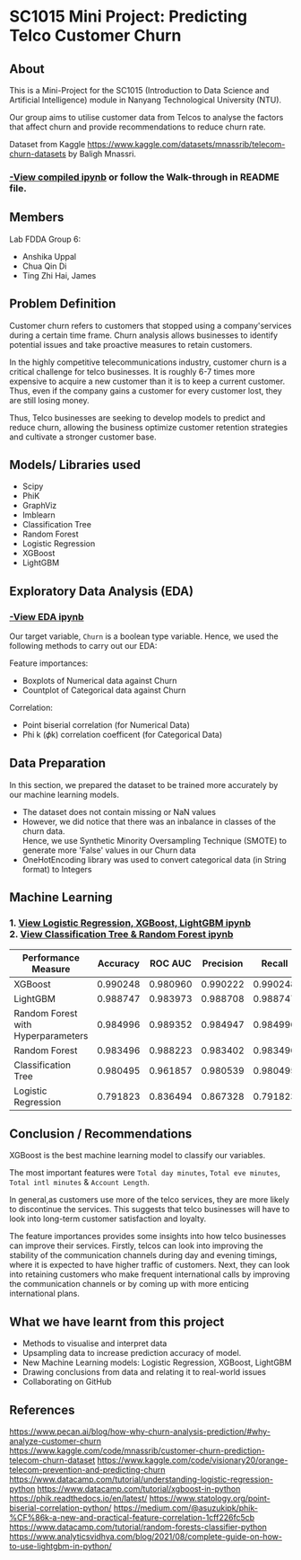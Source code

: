 # SC1015 Mini Project: Predicting Telco Customer Churn


## About 
This is a Mini-Project for the SC1015 (Introduction to Data Science and Artificial Intelligence) module in Nanyang Technological University (NTU).

Our group aims to utilise customer data from Telcos to analyse the factors that affect churn and provide recommendations to reduce churn rate.

Dataset from Kaggle https://www.kaggle.com/datasets/mnassrib/telecom-churn-datasets by Baligh Mnassri.

### [-View compiled ipynb](https://github.com/chuaqindi/sc1015-miniproject/blob/main/All_models.ipynb) or follow the Walk-through in README file.

## Members

Lab FDDA Group 6: 

- Anshika Uppal
- Chua Qin Di
- Ting Zhi Hai, James


## Problem Definition 

Customer churn refers to customers that stopped using a company'services during a certain time frame. Churn analysis allows businesses to identify potential issues and take proactive measures to retain customers.

In the highly competitive telecommunications industry, customer churn is a critical challenge for telco businesses. It is roughly 6-7 times more expensive to acquire a new customer than it is to keep a current customer. Thus, even if the company gains a customer for every customer lost, they are still losing money. 

Thus, Telco businesses are seeking to develop models to predict and reduce churn, allowing the business optimize customer retention strategies and cultivate a stronger customer base.


## Models/ Libraries used
- Scipy
- PhiK
- GraphViz
- Imblearn
- Classification Tree
- Random Forest
- Logistic Regression
- XGBoost
- LightGBM


## Exploratory Data Analysis (EDA)

### [-View EDA ipynb](https://github.com/chuaqindi/sc1015-miniproject/blob/main/EDA.ipynb)



Our target variable, `Churn` is a boolean type variable. Hence, we used the following methods to carry out our EDA:

Feature importances:
- Boxplots of Numerical data against Churn
- Countplot of Categorical data against Churn

Correlation:
- Point biserial correlation (for Numerical Data)
- Phi k (𝜙k) correlation coefficent (for Categorical Data)


## Data Preparation

In this section, we prepared the dataset to be trained more accurately by our machine learning models.

- The dataset does not contain missing or NaN values
- However, we did notice that there was an inbalance in classes of the churn data.<br> Hence, we use Synthetic Minority Oversampling Technique (SMOTE) to generate more 'False' values in our Churn data 
- OneHotEncoding library was used to convert categorical data (in String format) to Integers


## Machine Learning
### 1. [View Logistic Regression, XGBoost, LightGBM ipynb](https://github.com/chuaqindi/sc1015-miniproject/blob/main/ClassificationTree_RandomForest.ipynb) <br> 2. [View Classification Tree & Random Forest ipynb](https://github.com/chuaqindi/sc1015-miniproject/blob/main/LogReg_XGBoost_LightGBM.ipynb) 


|      Performance Measure                    | Accuracy | ROC AUC | Precision | Recall | F1-Score |
| ------                             | ------ | ------ | ------ | ------ | ------ |
| XGBoost                            | 0.990248	 | 0.980960 | 0.990222 | 0.990248 | 0.990162 |
| LightGBM                           | 0.988747 | 0.983973 | 0.988708 | 0.988747 | 0.988636 |
| Random Forest with Hyperparameters | 0.984996	 | 0.989352 | 0.984947 | 0.984996 | 0.984779 |
| Random Forest                      | 0.983496 | 0.988223 | 0.983402 | 0.983496 | 0.983257 |
| Classification Tree                | 0.980495	 | 0.961857 | 0.980539 | 0.980495 | 0.980516 |
| Logistic Regression                | 0.791823 | 0.836494 | 0.867328 | 0.791823 | 0.815843 |

## Conclusion / Recommendations
 
XGBoost is the best machine learning model to classify our variables. 

The most important features were `Total day minutes`, `Total eve minutes`, `Total intl minutes` & `Account Length`.


In general,as customers use more of the telco services, they are more likely to discontinue the services. This suggests that telco businesses will have to look into long-term customer satisfaction and loyalty. 

The feature importances provides some insights into how telco businesses can improve their services. Firstly, telcos can look into improving the stability of the communication channels during day and evening timings, where it is expected to have higher traffic of customers. Next, they can look into retaining customers who make frequent international calls by improving the communication channels or by coming up with more enticing international plans.


## What we have learnt from this project 
- Methods to visualise and interpret data
- Upsampling data to increase prediction accuracy of model.
- New Machine Learning models: Logistic Regression, XGBoost, LightGBM
- Drawing conclusions from data and relating it to real-world issues
- Collaborating on GitHub


## References
https://www.pecan.ai/blog/how-why-churn-analysis-prediction/#why-analyze-customer-churn
https://www.kaggle.com/code/mnassrib/customer-churn-prediction-telecom-churn-dataset
https://www.kaggle.com/code/visionary20/orange-telecom-prevention-and-predicting-churn
https://www.datacamp.com/tutorial/understanding-logistic-regression-python
https://www.datacamp.com/tutorial/xgboost-in-python
https://phik.readthedocs.io/en/latest/
https://www.statology.org/point-biserial-correlation-python/
https://medium.com/@asuzukipk/phik-%CF%86k-a-new-and-practical-feature-correlation-1cff226fc5cb
https://www.datacamp.com/tutorial/random-forests-classifier-python
https://www.analyticsvidhya.com/blog/2021/08/complete-guide-on-how-to-use-lightgbm-in-python/
